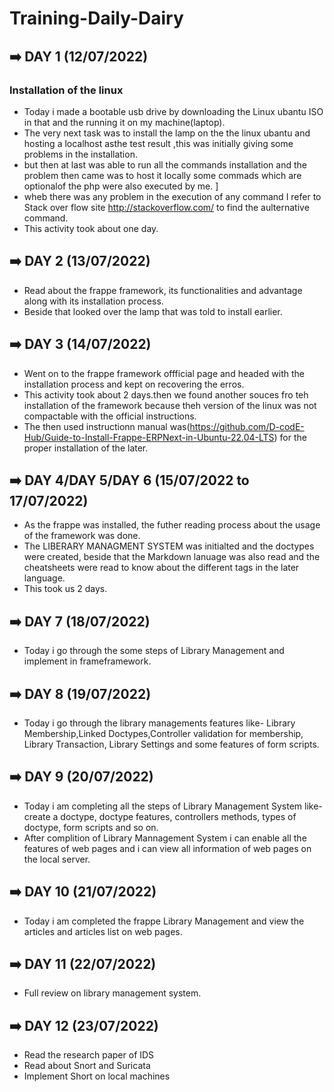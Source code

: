 # Training-Daily-Dairy

## :arrow_right: DAY 1 (12/07/2022)
### Installation of the linux

- Today i made a bootable usb drive by downloading the Linux ubantu ISO in that and the running it on my machine(laptop).
- The very next task was to install the lamp on the the linux ubantu and hosting a localhost asthe test result ,this was initially giving some problems in the installation.
- but then at last was able to run all the commands installation and the problem then came was to host it locally some commads which are optionalof the php were also executed by me. ]
- wheb there was any problem in the execution of any command I refer to Stack over flow site http://stackoverflow.com/ to find the aulternative command.
- This activity took about one day.

## :arrow_right: DAY 2 (13/07/2022)
- Read about the frappe framework, its functionalities and advantage along with its installation process.
- Beside that looked over the lamp that was told to install earlier.

## :arrow_right: DAY 3 (14/07/2022)
- Went on to the frappe framework offficial page and headed with the  installation process and kept on recovering the erros.
- This activity took about 2 days.then we found another souces fro teh installation of the framework because theh version of the linux was not compactable with the official instructions.
- The then used instructionn manual was(https://github.com/D-codE-Hub/Guide-to-Install-Frappe-ERPNext-in-Ubuntu-22.04-LTS) for the proper installation of the later.

## :arrow_right: DAY 4/DAY 5/DAY 6 (15/07/2022 to 17/07/2022)
- As the frappe was installed, the futher reading process about the usage of the framework was done. 
- The LIBERARY MANAGMENT SYSTEM was initialted and the doctypes were created, beside that the Markdown lanuage was also read and the cheatsheets were read to know about the different tags in the later language. 
- This took us 2 days.
## :arrow_right: DAY 7 (18/07/2022)
- Today i go through the some steps of Library Management and implement in frameframework.
## :arrow_right: DAY 8 (19/07/2022)
- Today i go through the library managements features like- Library Membership,Linked Doctypes,Controller validation for membership, Library Transaction, Library Settings and some features of form scripts. 
## :arrow_right: DAY 9 (20/07/2022)
- Today i am completing all the steps of Library Management System like- create a doctype, doctype features, controllers methods, types of doctype, form scripts and so on.
-  After complition of Library Mannagement System i can enable all the features of web pages and i can view all information of web pages on the local server.
## :arrow_right: DAY 10 (21/07/2022)
- Today i am completed the frappe Library Management and view the articles and articles list on web pages.
## :arrow_right: DAY 11 (22/07/2022)
- Full review on library management system.
## :arrow_right: DAY 12 (23/07/2022)
- Read  the research paper of IDS
- Read about Snort and Suricata
- Implement Short on local machines
